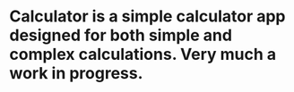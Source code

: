 # Calculator is a simple calculator app designed for both simple and complex calculations. Very much a work in progress.

